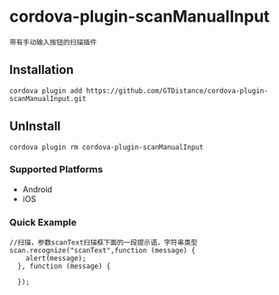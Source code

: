 

# cordova-plugin-scanManualInput
	带有手动输入按钮的扫描插件
## Installation

	cordova plugin add https://github.com/GTDistance/cordova-plugin-scanManualInput.git

## UnInstall
	cordova plugin rm cordova-plugin-scanManualInput

### Supported Platforms

- Android
- iOS




### Quick Example

	//扫描，参数scanText扫描框下面的一段提示语，字符串类型
	scan.recognize("scanText",function (message) {
        alert(message);
      }, function (message) {

      });
